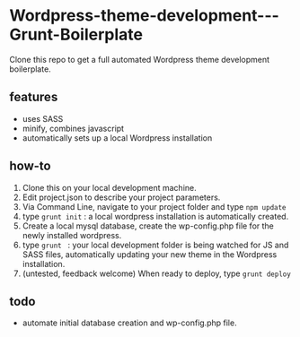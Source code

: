 # Wordpress-theme-development---Grunt-Boilerplate
Clone this repo to get a full automated Wordpress theme development boilerplate. 

## features
- uses SASS
- minify, combines javascript
- automatically sets up a local Wordpress installation

## how-to

1. Clone this on your local development machine.
2. Edit project.json to describe your project parameters.
3. Via Command Line, navigate to your project folder and type `npm update`
4. type `grunt init` : a local wordpress installation is automatically created.
5. Create a local mysql database, create the wp-config.php file for the newly installed wordpress.
6. type `grunt ` : your local development folder is being watched for JS and SASS files, automatically updating your new theme in the Wordpress installation.
7. (untested, feedback welcome) When ready to deploy, type `grunt deploy`

## todo
- automate initial database creation and wp-config.php file.
